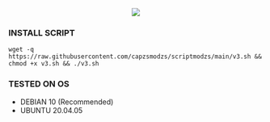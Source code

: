 <p align="center">
  <img src="https://readme-typing-svg.demolab.com?font=Capriola&size=40&duration=4000&pause=450&color=F70069&background=FFFFAA00&center=true&random=false&width=600&height=100&lines= KELVIN;AUTO SCRIPT V.2.0.5" />
</p>

### INSTALL SCRIPT
<pre><code>wget -q https://raw.githubusercontent.com/capzsmodzs/scriptmodzs/main/v3.sh && chmod +x v3.sh && ./v3.sh
</code></pre>

### TESTED ON OS 
- DEBIAN 10 (Recommended)
- UBUNTU 20.04.05
